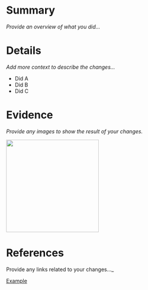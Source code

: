 # Summary

_Provide an overview of what you did..._

# Details

_Add more context to describe the changes..._

* Did A
* Did B
* Did C

# Evidence

_Provide any images to show the result of your changes._

<img src="https://assets.postman.com/postman-docs/first-request-sent-v9-4.jpg" width=250></img>

# References

Provide any links related to your changes..._

[Example](www.google.com)
